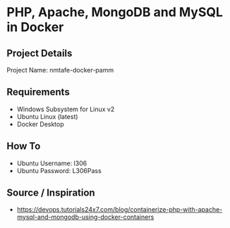# PHP, Apache, MongoDB and MySQL in Docker

## Project Details

Project Name: nmtafe-docker-pamm

## Requirements

- Windows Subsystem for Linux v2
- Ubuntu Linux (latest)
- Docker Desktop

## How To

- Ubuntu Username: l306
- Ubuntu Password: L306Pass



## Source / Inspiration

- https://devops.tutorials24x7.com/blog/containerize-php-with-apache-mysql-and-mongodb-using-docker-containers